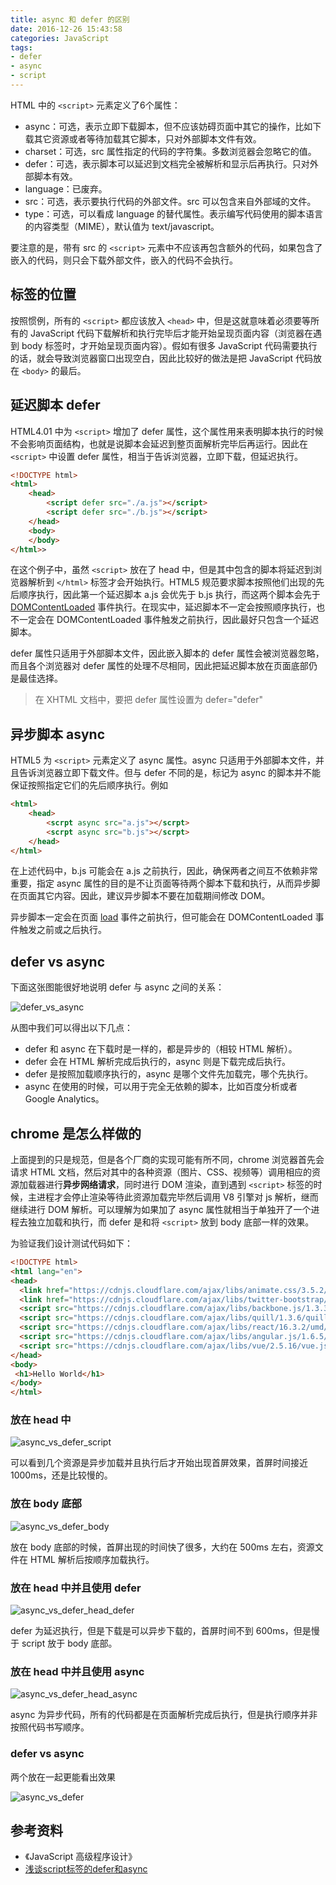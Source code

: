 ```yaml
---
title: async 和 defer 的区别
date: 2016-12-26 15:43:58
categories: JavaScript
tags:
- defer
- async
- script    
---
```


HTML 中的 `<script>` 元素定义了6个属性：

- async：可选，表示立即下载脚本，但不应该妨碍页面中其它的操作，比如下载其它资源或者等待加载其它脚本，只对外部脚本文件有效。
- charset：可选，src 属性指定的代码的字符集。多数浏览器会忽略它的值。
- defer：可选，表示脚本可以延迟到文档完全被解析和显示后再执行。只对外部脚本有效。
- language：已废弃。
- src：可选，表示要执行代码的外部文件。src 可以包含来自外部域的文件。
- type：可选，可以看成 language 的替代属性。表示编写代码使用的脚本语言的内容类型（MIME），默认值为 text/javascript。

要注意的是，带有 src 的 `<script>` 元素中不应该再包含额外的代码，如果包含了嵌入的代码，则只会下载外部文件，嵌入的代码不会执行。

## 标签的位置

按照惯例，所有的 `<script>` 都应该放入 `<head>` 中，但是这就意味着必须要等所有的 JavaScript 代码下载解析和执行完毕后才能开始呈现页面内容（浏览器在遇到 body 标签时，才开始呈现页面内容）。假如有很多 JavaScript 代码需要执行的话，就会导致浏览器窗口出现空白，因此比较好的做法是把 JavaScript 代码放在 `<body>` 的最后。

## 延迟脚本 defer

HTML4.01 中为 `<script>` 增加了 defer 属性，这个属性用来表明脚本执行的时候不会影响页面结构，也就是说脚本会延迟到整页面解析完毕后再运行。因此在 `<script>` 中设置 defer 属性，相当于告诉浏览器，立即下载，但延迟执行。

```html
<!DOCTYPE html>
<html>
    <head>
        <script defer src="./a.js"></script>
        <script defer src="./b.js"></script>
    </head>
    <body>
    </body>
</html>>
```

在这个例子中，虽然 `<script>` 放在了 head 中，但是其中包含的脚本将延迟到浏览器解析到 `</html>` 标签才会开始执行。HTML5 规范要求脚本按照他们出现的先后顺序执行，因此第一个延迟脚本 a.js 会优先于 b.js 执行，而这两个脚本会先于 [DOMContentLoaded](https://developer.mozilla.org/zh-CN/docs/Web/Events/DOMContentLoaded) 事件执行。在现实中，延迟脚本不一定会按照顺序执行，也不一定会在 DOMContentLoaded 事件触发之前执行，因此最好只包含一个延迟脚本。

defer 属性只适用于外部脚本文件，因此嵌入脚本的 defer 属性会被浏览器忽略，而且各个浏览器对 defer 属性的处理不尽相同，因此把延迟脚本放在页面底部仍是最佳选择。

> 在 XHTML 文档中，要把 defer 属性设置为 defer="defer"

## 异步脚本 async

HTML5 为 `<script>` 元素定义了 async 属性。async 只适用于外部脚本文件，并且告诉浏览器立即下载文件。但与 defer 不同的是，标记为 async 的脚本并不能保证按照指定它们的先后顺序执行。例如

```html
<html>
    <head>
        <scrpt async src="a.js"></scrpt>
        <scrpt async src="b.js"></scrpt>
    </head>
</html>
```

在上述代码中，b.js 可能会在 a.js 之前执行，因此，确保两者之间互不依赖非常重要，指定 async 属性的目的是不让页面等待两个脚本下载和执行，从而异步脚在页面其它内容。因此，建议异步脚本不要在加载期间修改 DOM。

异步脚本一定会在页面 [load](https://developer.mozilla.org/en-US/docs/Web/Events/load) 事件之前执行，但可能会在 DOMContentLoaded 事件触发之前或之后执行。

## defer vs async 

下面这张图能很好地说明 defer 与 async 之间的关系：

<img src="/assets/img/async_vs_defer.svg" alt="defer_vs_async">

从图中我们可以得出以下几点：

- defer 和 async 在下载时是一样的，都是异步的（相较 HTML 解析）。
- defer 会在 HTML 解析完成后执行的，async 则是下载完成后执行。
- defer 是按照加载顺序执行的，async 是哪个文件先加载完，哪个先执行。
- async 在使用的时候，可以用于完全无依赖的脚本，比如百度分析或者 Google Analytics。

## chrome 是怎么样做的

上面提到的只是规范，但是各个厂商的实现可能有所不同，chrome 浏览器首先会请求 HTML 文档，然后对其中的各种资源（图片、CSS、视频等）调用相应的资源加载器进行**异步网络请求**，同时进行 DOM 渲染，直到遇到 `<script>` 标签的时候，主进程才会停止渲染等待此资源加载完毕然后调用 V8 引擎对 js 解析，继而继续进行 DOM 解析。可以理解为如果加了 async 属性就相当于单独开了一个进程去独立加载和执行，而 defer 是和将 `<script>` 放到 body 底部一样的效果。

为验证我们设计测试代码如下：

```html
<!DOCTYPE html>
<html lang="en">
<head>
  <link href="https://cdnjs.cloudflare.com/ajax/libs/animate.css/3.5.2/animate.css" ref="stylesheet">
  <link href="https://cdnjs.cloudflare.com/ajax/libs/twitter-bootstrap/4.1.0/css/bootstrap.css" rel="stylesheet">
  <script src="https://cdnjs.cloudflare.com/ajax/libs/backbone.js/1.3.3/backbone.js"></script>
  <script src="https://cdnjs.cloudflare.com/ajax/libs/quill/1.3.6/quill.js"></script>
  <script src="https://cdnjs.cloudflare.com/ajax/libs/react/16.3.2/umd/react.development.js"></script>
  <script src="https://cdnjs.cloudflare.com/ajax/libs/angular.js/1.6.5/angular.js"></script>
  <script src="https://cdnjs.cloudflare.com/ajax/libs/vue/2.5.16/vue.js"></script>
</head>
<body>
 <h1>Hello World</h1>
</body>
</html>
```

### 放在 head 中

<img src="/assets/img/async_vs_defer_script.png" alt="async_vs_defer_script">

可以看到几个资源是异步加载并且执行后才开始出现首屏效果，首屏时间接近 1000ms，还是比较慢的。


### 放在 body 底部

<img src="/assets/img/async_vs_defer_body.png" alt="async_vs_defer_body">

放在 body 底部的时候，首屏出现的时间快了很多，大约在 500ms 左右，资源文件在 HTML 解析后按顺序加载执行。

### 放在 head 中并且使用 defer

<img src="/assets/img/async_vs_defer_head_defer.png" alt="async_vs_defer_head_defer">

defer 为延迟执行，但是下载是可以异步下载的，首屏时间不到 600ms，但是慢于 script 放于 body 底部。

### 放在 head 中并且使用 async 

<img src="/assets/img/async_vs_defer_head_async.png" alt="async_vs_defer_head_async">

async 为异步代码，所有的代码都是在页面解析完成后执行，但是执行顺序并非按照代码书写顺序。

### defer vs async

两个放在一起更能看出效果

<img src="/assets/img/async_vs_defer.png" alt="async_vs_defer">

## 参考资料

- 《JavaScript 高级程序设计》
- [浅谈script标签的defer和async](https://segmentfault.com/a/1190000006778717)